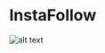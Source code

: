 # InstaFollow

![alt text](https://raw.githubusercontent.com/morbargig/TelegramBot/master/photos/.jpeg)
